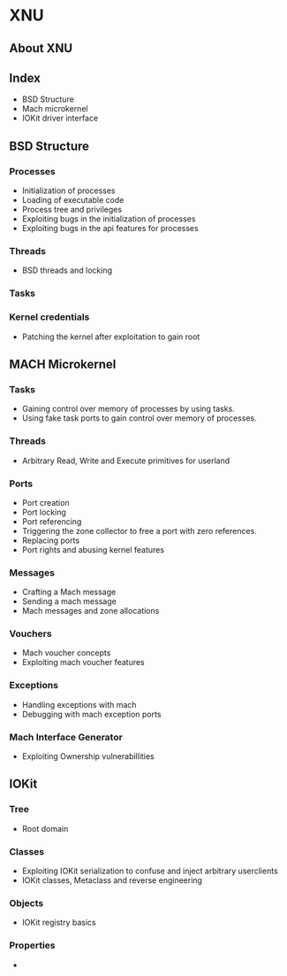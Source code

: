 # XNU

## About XNU

## Index
- BSD Structure
- Mach microkernel
- IOKit driver interface

## BSD Structure

### Processes
- Initialization of processes
- Loading of executable code
- Process tree and privileges
- Exploiting bugs in the initialization of processes
- Exploiting bugs in the api features for processes

### Threads
- BSD threads and locking

### Tasks

### Kernel credentials
- Patching the kernel after exploitation to gain root

## MACH Microkernel

### Tasks
- Gaining control over memory of processes by using tasks.
- Using fake task ports to gain control over memory of processes.

### Threads
- Arbitrary Read, Write and Execute primitives for userland

### Ports
- Port creation
- Port locking
- Port referencing
- Triggering the zone collector to free a port with zero references.
- Replacing ports
- Port rights and abusing kernel features

### Messages
- Crafting a Mach message
- Sending a mach message
- Mach messages and zone allocations

### Vouchers
- Mach voucher concepts
- Exploiting mach voucher features

### Exceptions
- Handling exceptions with mach
- Debugging with mach exception ports

### Mach Interface Generator
- Exploiting Ownership vulnerabillities

## IOKit

### Tree
- Root domain

### Classes
- Exploiting IOKit serialization to confuse and inject arbitrary userclients
- IOKit classes, Metaclass and reverse engineering

### Objects
- IOKit registry basics 

### Properties
- 
